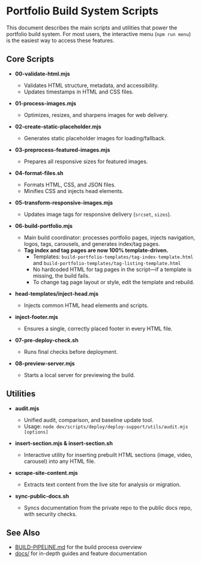 # Portfolio Build System Scripts

This document describes the main scripts and utilities that power the portfolio build system. For most users, the interactive menu (`npm run menu`) is the easiest way to access these features.

## Core Scripts

- **00-validate-html.mjs**
  - Validates HTML structure, metadata, and accessibility.
  - Updates timestamps in HTML and CSS files.

- **01-process-images.mjs**
  - Optimizes, resizes, and sharpens images for web delivery.

- **02-create-static-placeholder.mjs**
  - Generates static placeholder images for loading/fallback.

- **03-preprocess-featured-images.mjs**
  - Prepares all responsive sizes for featured images.

- **04-format-files.sh**
  - Formats HTML, CSS, and JSON files.
  - Minifies CSS and injects head elements.

- **05-transform-responsive-images.mjs**
  - Updates image tags for responsive delivery (`srcset`, `sizes`).

- **06-build-portfolio.mjs**
  - Main build coordinator: processes portfolio pages, injects navigation, logos, tags, carousels, and generates index/tag pages.
  - **Tag index and tag pages are now 100% template-driven.**
    - Templates: `build-portfolio-templates/tag-index-template.html` and `build-portfolio-templates/tag-listing-template.html`
    - No hardcoded HTML for tag pages in the script—if a template is missing, the build fails.
    - To change tag page layout or style, edit the template and rebuild.

- **head-templates/inject-head.mjs**
  - Injects common HTML head elements and scripts.

- **inject-footer.mjs**
  - Ensures a single, correctly placed footer in every HTML file.

- **07-pre-deploy-check.sh**
  - Runs final checks before deployment.

- **08-preview-server.mjs**
  - Starts a local server for previewing the build.

## Utilities

- **audit.mjs**
  - Unified audit, comparison, and baseline update tool.
  - Usage: `node dev/scripts/deploy/deploy-support/utils/audit.mjs [options]`

- **insert-section.mjs & insert-section.sh**
  - Interactive utility for inserting prebuilt HTML sections (image, video, carousel) into any HTML file.

- **scrape-site-content.mjs**
  - Extracts text content from the live site for analysis or migration.

- **sync-public-docs.sh**
  - Syncs documentation from the private repo to the public docs repo, with security checks.

## See Also
- [BUILD-PIPELINE.md](BUILD-PIPELINE.md) for the build process overview
- [docs/](docs/) for in-depth guides and feature documentation
